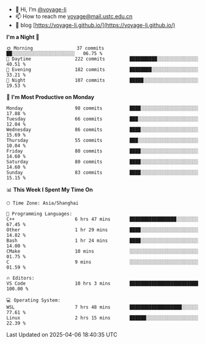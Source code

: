 - 👋 Hi, I’m [@voyage-li](https://github.com/voyage-li/)
- 📫 How to reach me [voyage@mail.ustc.edu.cn](mailto:voyage@mail.ustc.edu.cn)
- 🥤 blog [https://voyage-li.github.io/](https://voyage-li.github.io/)

<!--START_SECTION:waka-->
**I'm a Night 🦉** 

```text
🌞 Morning                37 commits          ██░░░░░░░░░░░░░░░░░░░░░░░   06.75 % 
🌆 Daytime                222 commits         ██████████░░░░░░░░░░░░░░░   40.51 % 
🌃 Evening                182 commits         ████████░░░░░░░░░░░░░░░░░   33.21 % 
🌙 Night                  107 commits         █████░░░░░░░░░░░░░░░░░░░░   19.53 % 
```
📅 **I'm Most Productive on Monday** 

```text
Monday                   98 commits          ████░░░░░░░░░░░░░░░░░░░░░   17.88 % 
Tuesday                  66 commits          ███░░░░░░░░░░░░░░░░░░░░░░   12.04 % 
Wednesday                86 commits          ████░░░░░░░░░░░░░░░░░░░░░   15.69 % 
Thursday                 55 commits          ███░░░░░░░░░░░░░░░░░░░░░░   10.04 % 
Friday                   80 commits          ████░░░░░░░░░░░░░░░░░░░░░   14.60 % 
Saturday                 80 commits          ████░░░░░░░░░░░░░░░░░░░░░   14.60 % 
Sunday                   83 commits          ████░░░░░░░░░░░░░░░░░░░░░   15.15 % 
```


📊 **This Week I Spent My Time On** 

```text
🕑︎ Time Zone: Asia/Shanghai

💬 Programming Languages: 
C++                      6 hrs 47 mins       █████████████████░░░░░░░░   67.45 % 
Other                    1 hr 29 mins        ████░░░░░░░░░░░░░░░░░░░░░   14.82 % 
Bash                     1 hr 24 mins        ████░░░░░░░░░░░░░░░░░░░░░   14.00 % 
CMake                    10 mins             ░░░░░░░░░░░░░░░░░░░░░░░░░   01.75 % 
C                        9 mins              ░░░░░░░░░░░░░░░░░░░░░░░░░   01.59 % 

🔥 Editors: 
VS Code                  10 hrs 3 mins       █████████████████████████   100.00 % 

💻 Operating System: 
WSL                      7 hrs 48 mins       ███████████████████░░░░░░   77.61 % 
Linux                    2 hrs 15 mins       ██████░░░░░░░░░░░░░░░░░░░   22.39 % 
```


 Last Updated on 2025-04-06 18:40:35 UTC
<!--END_SECTION:waka-->

